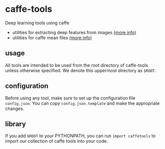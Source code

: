 # caffe-tools
Deep learning tools using caffe

- utilities for extracting deep features from images [(more info)](caffetools/extract/README.md)
- utilities for caffe mean files [(more info)](caffetools/mean/README.md)

## usage
All tools are intended to be used from the root directory of caffe-tools unless otherwise specified. We denote this uppermost directory as `$ROOT`.

## configuration
Before using any tool, make sure to set up the configuration file `config.json`. You can copy `config.json.template` and make the appropriate changes.

## library
If you add `$ROOT` to your PYTHONPATH, you can run `import caffetools` to import our collection of caffe tools into your code.
